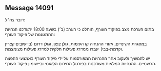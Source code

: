 ## Message 14091

דובר צה"ל:

בתום הערכת מצב בפיקוד העורף, הוחלט כי הערב (ב׳) בשעה 18:00 יתעדכנו הנחיות ההתגוננות של פיקוד העורף: 

במסגרת השינויים, אזורי ההנחיה קו העימות, גולן צפון, וגולן דרום (ביישובים קצרין וקדמת-צבי) יעברו ממדרג פעילות חלקית למדרג פעילות מצומצמת. 

יש להמשיך ולעקוב אחר ההנחיות המפורסמות על ידי פיקוד העורף באמצעי ההפצה הרשמיים.
ההנחיות המלאות מעודכנות בפורטל החירום הלאומי וביישומון פיקוד העורף.

